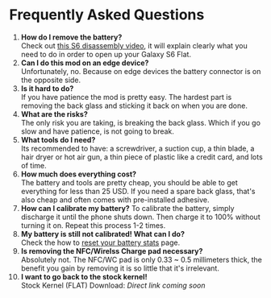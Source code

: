 # Frequently Asked Questions

1. **How do I remove the battery?** <br/>
Check out [this S6 disassembly video](https://www.youtube.com/watch?v=zJSr08DFyK4), it will explain clearly what you need to do in order to open up your Galaxy S6 Flat.
2. **Can I do this mod on an edge device?** <br/>
Unfortunately, no. Because on edge devices the battery connector is on the opposite side.
3. **Is it hard to do?** <br/>
If you have patience the mod is pretty easy. The hardest part is removing the back glass and sticking it back on when you are done.
4. **What are the risks?** <br/>
The only risk you are taking, is breaking the back glass. Which if you go slow and have patience, is not going to break.
5. **What tools do I need?** <br/>
Its recommended to have: a screwdriver, a suction cup, a thin blade, a hair dryer or hot air gun, a thin piece of plastic like a credit card, and lots of time.
6. **How much does everything cost?** <br/>
The battery and tools are pretty cheap, you should be able to get everything for less than 25 USD. If you need a spare back glass, that's also cheap and often comes with pre-installed adhesive.
7. **How can I calibrate my battery?**
To calibrate the battery, simply discharge it until the phone shuts down. Then charge it to 100% without turning it on. Repeat this process 1-2 times.
8. **My battery is still not calibrated! What can I do?** <br/>
Check the how to [reset your battery stats](/resetstats.md) page.
9. **Is removing the NFC/Wirelss Charge pad necessary?** <br/>
Absolutely not. The NFC/WC pad is only 0.33 ~ 0.5 millimeters thick, the benefit you gain by removing it is so little that it's irrelevant.
10. **I want to go back to the stock kernel!** <br/>
Stock Kernel (FLAT) Download: _Direct link coming soon_
